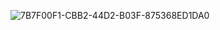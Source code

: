 ![7B7F00F1-CBB2-44D2-B03F-875368ED1DA0](https://github.com/vampaku/vampaku/assets/139192960/27a1758e-3ecb-4ca8-a592-3b40282dd4af)
